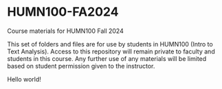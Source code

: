 # HUMN100-FA2024
Course materials for HUMN100 Fall 2024

This set of folders and files are for use by students in HUMN100 (Intro to Text Analysis). Access to this repository will remain private to faculty and students in this course. Any further use of any materials will be limited based on student permission given to the instructor.


Hello world!